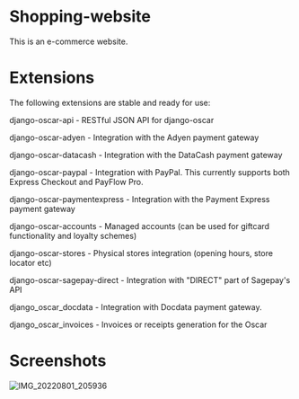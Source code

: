 # Shopping-website 

This is an e-commerce website.

# Extensions 

The following extensions are stable and ready for use:

django-oscar-api - RESTful JSON API for django-oscar

django-oscar-adyen - Integration with the Adyen payment gateway

django-oscar-datacash - Integration with the DataCash payment gateway

django-oscar-paypal - Integration with PayPal. This currently supports both Express Checkout and PayFlow Pro.

django-oscar-paymentexpress - Integration with the Payment Express payment gateway

django-oscar-accounts - Managed accounts (can be used for giftcard functionality and loyalty schemes)

django-oscar-stores - Physical stores integration (opening hours, store locator etc)

django-oscar-sagepay-direct - Integration with "DIRECT" part of Sagepay's API

django_oscar_docdata - Integration with Docdata payment gateway.

django_oscar_invoices - Invoices or receipts generation for the Oscar 

# Screenshots 

![IMG_20220801_205936](https://user-images.githubusercontent.com/92304590/182186142-3e3f5a94-2de5-438f-994d-5bfa97f67aac.jpg)

